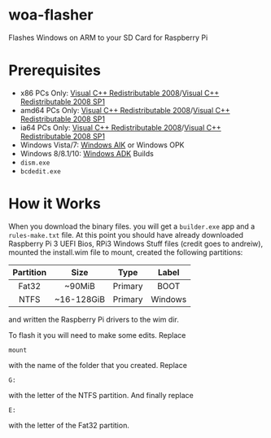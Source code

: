 # woa-flasher

Flashes Windows on ARM to your SD Card for Raspberry Pi

# Prerequisites

* x86 PCs Only: <a href="http://www.microsoft.com/en-us/download/details.aspx?id=29">Visual C++ Redistributable 2008</a>/<a href="http://www.microsoft.com/en-us/download/details.aspx?id=5582">Visual C++ Redistributable 2008 SP1</a>
* amd64 PCs Only: <a href="http://www.microsoft.com/en-us/download/details.aspx?id=15336">Visual C++ Redistributable 2008</a>/<a href="http://www.microsoft.com/en-us/download/details.aspx?id=2092">Visual C++ Redistributable 2008 SP1</a>
* ia64 PCs Only: <a href="http://www.microsoft.com/en-us/download/details.aspx?id=4887">Visual C++ Redistributable 2008</a>/<a href="http://www.microsoft.com/en-us/download/details.aspx?id=19823">Visual C++ Redistributable 2008 SP1</a>
* Windows Vista/7: <a href="http://www.microsoft.com/en-us/download/details.aspx?id=5753">Windows AIK</a> or Windows OPK
* Windows 8/8.1/10: <a href="https://docs.microsoft.com/en-us/windows-hardware/get-started/adk-install">Windows ADK</a> Builds
* `dism.exe`
* `bcdedit.exe`

# How it Works

When you download the binary files. you will get a `builder.exe` app and a `rules-make.txt` file. At this point you should have already downloaded Raspberry Pi 3 UEFI Bios, RPi3 Windows Stuff files (credit goes to andreiw), mounted the install.wim file to mount, created the following partitions:

| Partition | Size       | Type    | Label   |
| :---:     | :---:      | :---:   | :---:   |
| Fat32     | ~90MiB     | Primary | BOOT    |
| NTFS      | ~16-128GiB | Primary | Windows |

and written the Raspberry Pi drivers to the wim dir.

To flash it you will need to make some edits. Replace
```
mount
```
with the name of the folder that you created. Replace
```
G:
```
with the letter of the NTFS partition. And finally replace
```
E:
```
with the letter of the Fat32 partition.
